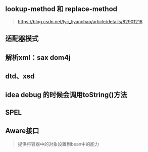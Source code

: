 
## lookup-method 和 replace-method
> https://blog.csdn.net/lyc_liyanchao/article/details/82901216


## 适配器模式

## 解析xml：sax  dom4j

## dtd、xsd

## idea debug 的时候会调用toString()方法

## SPEL

## Aware接口
> 提供将容器中的对象设置到bean中的能力